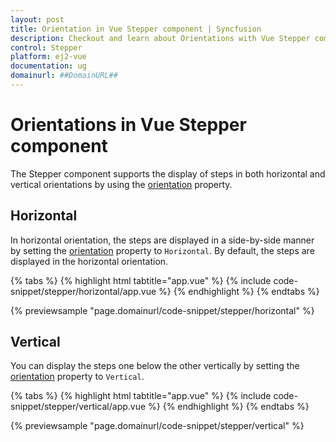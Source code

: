 ```yaml
---
layout: post
title: Orientation in Vue Stepper component | Syncfusion
description: Checkout and learn about Orientations with Vue Stepper component of Syncfusion Essential JS 2 and more.
control: Stepper 
platform: ej2-vue
documentation: ug
domainurl: ##DomainURL##
---
```


# Orientations in Vue Stepper component

The Stepper component supports the display of steps in both horizontal and vertical orientations by using the [orientation](https://ej2.syncfusion.com/vue/documentation/api/stepper/stepperModel/#orientation) property.

## Horizontal

In horizontal orientation, the steps are displayed in a side-by-side manner by setting the [orientation](https://ej2.syncfusion.com/vue/documentation/api/stepper/stepperModel/#orientation) property to `Horizontal`. By default, the steps are displayed in the horizontal orientation.

{% tabs %}
{% highlight html tabtitle="app.vue" %}
{% include code-snippet/stepper/horizontal/app.vue %}
{% endhighlight %}
{% endtabs %}

{% previewsample "page.domainurl/code-snippet/stepper/horizontal" %}

## Vertical

You can display the steps one below the other vertically by setting the [orientation](https://ej2.syncfusion.com/vue/documentation/api/stepper/stepperModel/#orientation) property to `Vertical`.

{% tabs %}
{% highlight html tabtitle="app.vue" %}
{% include code-snippet/stepper/vertical/app.vue %}
{% endhighlight %}
{% endtabs %}

{% previewsample "page.domainurl/code-snippet/stepper/vertical" %}